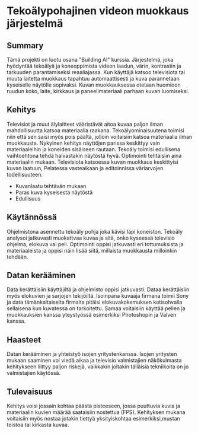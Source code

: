 # Tekoälypohajinen videon muokkaus järjestelmä

## Summary

Tämä projekti on luotu osana "Building AI" kurssia. Järjestelmä, joka hyödyntää tekoälyä ja koneoppimista videon laadun, värin, kontrastin ja tarkuuden parantamiseksi reaaliajassa. Kun käyttäjä katsoo televisiota tai muuta laitetta muokkaus tapahtuu automaattisesti ja kuva parannetaan kyseiselle näytölle sopivaksi. Kuvan muokkauksessa otetaan huomioon ruudun koko, laite, kirkkaus ja paneelimateriaali parhaan kuvan luomiseksi.

## Kehitys

Televisiot ja muut älylaitteet vääristävät aitoa kuvaa paljon ilman mahdollisuutta katsoa materiaalia raakana. Tekoälyominaisuutena toimisi niin että sen saisi myös pois päältä, jolloin voitaisiin katsoa materiaalia ilman muokkausta. Nykyinen kehitys näyttöjen parissa keskittyy vain materiaaleihin ja koneiden sisäiseen rautaan. Tekoäly toimisi edullisena vaihtoehtona tehdä halvastakin näytöstä hyvä. Optimointi tehtäisiin aina materiaalin mukaan. Televisiota katsoessa kuvan muokkaus keskittyisi kuvan laatuun, Pelatessa vasteaikaan ja editoinnissa väriarvojen todellisuuteen. 
 
* Kuvanlaatu tehtävän mukaan
* Paras kuva kyseisestä näytöstä
* Edullisuus


## Käytännössä

Ohjelmistona asennettu tekoäly pohja joka kävisi läpi koneiston. Tekoäly analysoi jatkuvasti muokattvaa kuvaa ja sitä, onko kyseessä televisio ohjelma, elokuva vai peli. Optimointi oppisi jatkuvasti eri tottumuksista ja materiaaleista ja oppisi näin lisää siitä, millaista muokkausta milloinkin tehdään. 


## Datan kerääminen
Data kerättäisiin käyttäjiltä ja ohjelmisto oppisi jatkuvasti. Dataa kerättäisiin myös elokuvien ja sarjojen tekijöiltä. Isoinpana kuvaaja firmana toimii Sony ja data tämänkaltaiselta firmalta pitäisi elokuvakokemuksen kotisohvalla sellaisena kun kuvatessa on tarkoitettu. Samaa voitaisiin käyttää pelien ja muokkauksien kanssa yteystyössä esimerkiksi Photoshopin ja Valven kanssa.

## Haasteet

Datan kerääminen ja yhteistyö isojen yritystenkanssa. Isojen yritysten mukaan saaminen voi viedä aikaa ja televisio valmistajien näkökulmasta kehitykseen liittyy paljon riskejä, vaikkakin joitakin tälläisiä tekniikoita on jo valmistajien käytössä. 

## Tulevaisuus

Kehitys voisi jossain kohtaa päästä pisteeseen, jossa puuttuvia kuvia ja materiaalin kuvien määrää saataisiin nostettua (FPS). Kehityksen mukana voitaisiin myös nostaa jotakin tiettyä yksityiskohtaa esimerkiksi,mustan toistoa tai kirkasta kuvaa. 

